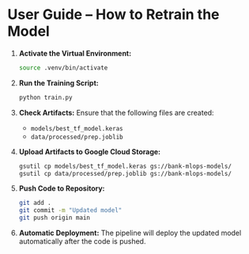 # User Guide – How to Retrain the Model

1. **Activate the Virtual Environment:**
    ```bash
    source .venv/bin/activate
    ```

2. **Run the Training Script:**
    ```bash
    python train.py
    ```

3. **Check Artifacts:**
    Ensure that the following files are created:
    - `models/best_tf_model.keras`
    - `data/processed/prep.joblib`

4. **Upload Artifacts to Google Cloud Storage:**
    ```bash
    gsutil cp models/best_tf_model.keras gs://bank-mlops-models/
    gsutil cp data/processed/prep.joblib gs://bank-mlops-models/
    ```

5. **Push Code to Repository:**
    ```bash
    git add .
    git commit -m "Updated model"
    git push origin main
    ```

6. **Automatic Deployment:**
    The pipeline will deploy the updated model automatically after the code is pushed.

